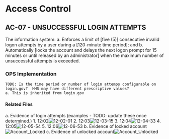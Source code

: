 # Access Control
## AC-07 - UNSUCCESSFUL LOGIN ATTEMPTS

The information system:
a. Enforces a limit of [five (5)] consecutive invalid logon attempts by a user during a [120-minute time period]; and
b. Automatically [locks the account and delays the next logon prompt for 15 minutes or until released by an administrator] when the maximum number of unsuccessful attempts is exceeded.

### OPS Implementation

	TODO: Is the time period or number of login attemps configurable on login.gov?  HHS may have different prescriptive values?
	a. This is inherited from login.gov


#### Related Files
a. Evidence of login attempts (examples - TODO: update these once determined.)
	1. 12:02![12-02-01](https://user-images.githubusercontent.com/77121362/112881489-5b383500-9091-11eb-96fc-841241ab2c29.png)
	2. 12:03![12-03-15](https://user-images.githubusercontent.com/77121362/112881526-668b6080-9091-11eb-9e6d-5ee040a80918.png)
	3. 12:04![12-04-33](https://user-images.githubusercontent.com/77121362/112881542-6d19d800-9091-11eb-94e2-7c0102a2c5de.png)
	4. 12:05![12-05-54](https://user-images.githubusercontent.com/77121362/112881578-799e3080-9091-11eb-8072-458c3614e146.png)
	5. 12:06![12-06-53](https://user-images.githubusercontent.com/77121362/112881591-7f941180-9091-11eb-9997-fd8e961df408.png)
b. Evidence of locked account![Account_Locked](https://user-images.githubusercontent.com/77121362/112881665-95093b80-9091-11eb-8383-fd9fc2f528c0.png)
c. Evidence of unlocked account![Account_Unlocked](https://user-images.githubusercontent.com/77121362/112881687-9c304980-9091-11eb-99a0-79e2e28764cc.png)
